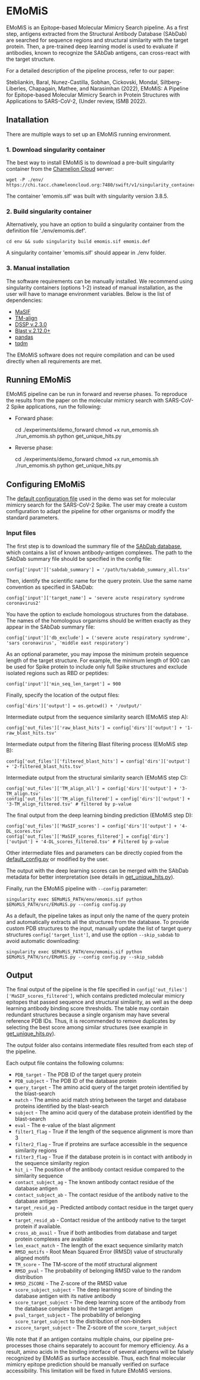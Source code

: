 # EMoMiS

EMoMiS is an Epitope-based Molecular Mimicry Search pipeline. 
As a first step, antigens extracted from the Structural Antibody Database (SAbDab) are searched for sequence regions and structural similarity with the target protein. 
Then, a pre-trained deep learning model is used to evaluate if antibodies, known to recognize the SAbDab antigens, can cross-react with the target structure.

For a detailed description of the pipeline process, refer to our paper:

Stebliankin, Baral, Nunez-Castilla, Sobhan, Cickovski, Mondal, Siltberg-Liberles, Chapagain, Mathee, and Narasimhan (2022), EMoMiS: A Pipeline for Epitope-based Molecular Mimicry Search in Protein Structures with Applications to SARS-CoV-2, (Under review, ISMB 2022).

## Inatallation

There are multiple ways to set up an EMoMiS running environment.

### 1. Download singularity container

The best way to install EMoMiS is to download a pre-built singularity container from the [Chamelion Cloud](https://www.chameleoncloud.org/) server:

    wget -P ./env/ https://chi.tacc.chameleoncloud.org:7480/swift/v1/singularity_containers/emomis.sif

The container 'emomis.sif' was built with singularity version 3.8.5.

### 2. Build singularity container

Alternatively, you have an option to build a singularity container from the definition file './env/emomis.def'.

    cd env && sudo singularity build emomis.sif emomis.def

A singularity container 'emomis.sif' should appear in ./env folder. 

### 3. Manual installation
The software requirements can be manually installed. We recommend using singularity containers (options 1-2) instead of manual installation, as the user will have to manage environment variables. Below is the list of dependencies:
* [MaSIF](https://github.com/LPDI-EPFL/masif)
* [TM-align](http://zhanglab.ccmb.med.umich.edu/TM-align)
* [DSSP v.2.3.0](https://github.com/cmbi/dssp)
* [Blast v.2.12.0+](https://blast.ncbi.nlm.nih.gov/Blast.cgi)
* [pandas](https://pandas.pydata.org/)
* [tqdm](https://github.com/tqdm/tqdm)

The EMoMiS software does not require compilation and can be used directly when all requirements are met.
## Running EMoMiS
EMoMiS pipeline can be run in forward and reverse phases.
To reproduce the results from the paper on the molecular mimicry search with SARS-CoV-2 Spike applications, run the following:
* Forward phase: 


    cd ./experiments/demo_forward
    chmod +x run_emomis.sh
    ./run_emomis.sh
    python get_unique_hits.py
  
* Reverse phase:


    cd ./experiments/demo_forward
    chmod +x run_emomis.sh
    ./run_emomis.sh
    python get_unique_hits.py

## Configuring EMoMiS
The [default configuration file](https://github.com/stebliankin/emomis/src/config_default.py) used in the demo was set for molecular mimicry search for the SARS-CoV-2 Spike.
The user may create a custom configuration to adapt the pipeline for other organisms or modify the standard parameters.

### Input files
The first step is to download the summary file of the [SAbDab database](http://opig.stats.ox.ac.uk/webapps/newsabdab/sabdab/search/?all=true#downloads), which contains a list of known antibody-antigen complexes.
The path to the SAbDab summary file should be specified in the config file:

    config['input']['sabdab_summary'] = '/path/to/sabdab_summary_all.tsv'

Then, identify the scientific name for the query protein. Use the same name convention as specified in SAbDab:

    config['input']['target_name'] = 'severe acute respiratory syndrome coronavirus2'

You have the option to exclude homologous structures from the database. The names of the homologous organisms should be written exactly as they appear in the SAbDab summary file:

    config['input']['db_exclude'] = ('severe acute respiratory syndrome', 'sars coronavirus', 'middle east respiratory')

As an optional parameter, you may impose the minimum protein sequence length of the target structure. 
For example, the minimum length of 900 can be used for Spike protein to include only full Spike structures and exclude isolated regions such as RBD or peptides:

    config['input']['min_seq_len_target'] = 900

Finally, specify the location of the output files:

    config['dirs']['output'] = os.getcwd() + '/output/'

Intermediate output from the sequence similarity search (EMoMiS step A):
    
    config['out_files']['raw_blast_hits'] = config['dirs']['output'] + '1-raw_blast_hits.tsv'

Intermediate output from the filtering Blast filtering process (EMoMiS step B):

    config['out_files']['filtered_blast_hits'] = config['dirs']['output'] + '2-filtered_blast_hits.tsv'

Intermediate output from the structural similarity search (EMoMiS step C):

    config['out_files']['TM_align_all'] = config['dirs']['output'] + '3-TM_align.tsv'
    config['out_files']['TM_align_filtered'] = config['dirs']['output'] + '3-TM_align_filtered.tsv' # filtered by p-value

The final output from the deep learning binding prediction (EMoMiS step D):

    config['out_files']['MaSIF_scores'] = config['dirs']['output'] + '4-DL_scores.tsv'
    config['out_files']['MaSIF_scores_filtered'] = config['dirs']['output'] + '4-DL_scores_filtered.tsv' # Filtered by p-value

Other intermediate files and parameters can be directly copied from the [default_config.py](https://github.com/stebliankin/emomis/src/config_default.py) or modified by the user.

The output with the deep learning scores can be merged with the SAbDab metadata for better interpretation 
(see details in [get_unique_hits.py](https://github.com/stebliankin/emomis/demo_forward/get_unique_hits.py)).

Finally, run the EMoMiS pipeline with `--config` parameter:

    singularity exec $EMoMiS_PATH/env/emomis.sif python $EMoMiS_PATH/src/EMoMiS.py --config config.py

As a default, the pipeline takes as input only the name of the query protein and automatically extracts all the structures from the database.
To provide custom PDB structures to the input, manually update the list of target query structures `config['target_list']`, and use the option `--skip_sabdab` to avoid automatic downloading:

    singularity exec $EMoMiS_PATH/env/emomis.sif python $EMoMiS_PATH/src/EMoMiS.py --config config.py --skip_sabdab


## Output
The final output of the pipeline is the file specified in `config['out_files']['MaSIF_scores_filtered']`, 
which contains predicted molecular mimicry epitopes that passed sequence and structural similarity, as well as the deep learning antibody binding score thresholds.
The table may contain redundant structures because a single organism may have several reference PDB IDs.
Thus, it is recommended to remove duplicates by selecting the best score among similar structures (see example in [get_unique_hits.py](https://github.com/stebliankin/emomis/demo_forward/get_unique_hits.py)).

The output folder also contains intermediate files resulted from each step of the pipeline.

Each output file contains the following columns:
* `PDB_target` - The PDB ID of the target query protein
* `PDB_subject` - The PDB ID of the database protein
* `query_target` - The amino acid query of the target protein identified by the blast-search
* `match` - The amino acid match string between the target and database proteins identified by the blast-search
* `subject` - The amino acid query of the database protein identified by the blast-search
* `eval` - The e-value of the blast alignment
* `filter1_flag` - True if the length of the sequence alignment is more than 3
* `filter2_flag` - True if proteins are surface accessible in the sequence similarity regions
* `filter3_flag` - True if the database protein is in contact with antibody in the sequence similarity region
* `hit_i` - The position of the antibody contact residue compared to the similarity sequence
* `contact_subject_ag` - The known antibody contact residue of the database antigen
* `contact_subject_ab` - The contact residue of the antibody native to the database antigen
* `target_resid_ag` - Predicted antibody contact residue in the target query protein
* `target_resid_ab` - Contact residue of the antibody native to the target protein if available.
* `cross_ab_avail` - True if both antibodies from database and target protein complexes are available
* `len_exact_match` - The length of the exact sequence similarity match
* `RMSD_motifs` - Root Mean Squared Error (RMSD) value of structurally aligned motifs
* `TM_score` - The TM-score of the motif structural alignment
* `RMSD_pval` - The probability of belonging RMSD value to the random distribution
* `RMSD_ZSCORE` - The Z-score of the RMSD value
* `score_subject_subject` - The deep learning score of binding the database antigen with its native antibody
* `score_target_subject` - The deep learning score of the antibody from the database complex to bind the target antigen
* `pval_target_subject` - The probability of belonging `score_target_subject` to the distribution of non-binders
* `zscore_target_subject` - The Z-score of the `score_target_subject`

We note that if an antigen contains multiple chains, our pipeline pre-processes those chains separately to account for memory efficiency. 
As a result, amino acids in the binding interface of several antigens will be falsely recognized by EMoMiS as surface accessible.
Thus, each final molecular mimicry epitope prediction should be manually verified on surface accessibility.
This limitation will be fixed in future EMoMiS versions.



